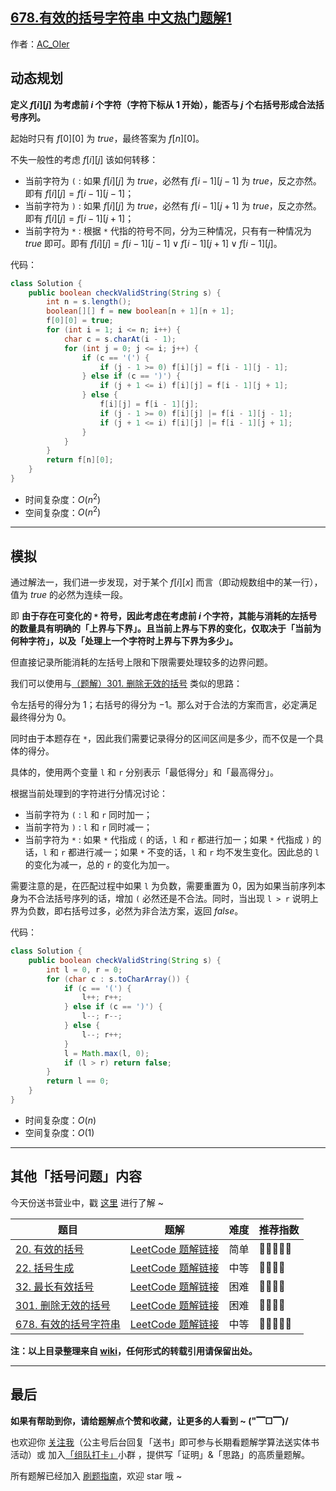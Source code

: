 ## [678.有效的括号字符串 中文热门题解1](https://leetcode.cn/problems/valid-parenthesis-string/solutions/100000/gong-shui-san-xie-yi-ti-shuang-jie-dong-801rq)

作者：[AC_OIer](https://leetcode.cn/u/AC_OIer)
## 动态规划

**定义 $f[i][j]$ 为考虑前 $i$ 个字符（字符下标从 $1$ 开始），能否与 $j$ 个右括号形成合法括号序列。**

起始时只有 $f[0][0]$ 为 $true$，最终答案为 $f[n][0]$。

不失一般性的考虑 $f[i][j]$ 该如何转移：

* 当前字符为 `(` : 如果 $f[i][j]$ 为 $true$，必然有 $f[i - 1][j - 1]$ 为 $true$，反之亦然。即有 $f[i][j] = f[i - 1][j - 1]$；
* 当前字符为 `)` : 如果 $f[i][j]$ 为 $true$，必然有 $f[i - 1][j + 1]$ 为 $true$，反之亦然。即有 $f[i][j] = f[i - 1][j + 1]$；
* 当前字符为 `*` : 根据 `*` 代指的符号不同，分为三种情况，只有有一种情况为 $true$ 即可。即有 $f[i][j] = f[i - 1][j - 1] ∨ f[i - 1][j + 1] ∨ f[i - 1][j]$。

代码：
```Java []
class Solution {
    public boolean checkValidString(String s) {
        int n = s.length();
        boolean[][] f = new boolean[n + 1][n + 1];
        f[0][0] = true;
        for (int i = 1; i <= n; i++) {
            char c = s.charAt(i - 1);
            for (int j = 0; j <= i; j++) {
                if (c == '(') {
                    if (j - 1 >= 0) f[i][j] = f[i - 1][j - 1];
                } else if (c == ')') {
                    if (j + 1 <= i) f[i][j] = f[i - 1][j + 1];
                } else {
                    f[i][j] = f[i - 1][j];
                    if (j - 1 >= 0) f[i][j] |= f[i - 1][j - 1];
                    if (j + 1 <= i) f[i][j] |= f[i - 1][j + 1];
                }
            }
        }
        return f[n][0];
    }
}
```
* 时间复杂度：$O(n^2)$
* 空间复杂度：$O(n^2)$

---

## 模拟

通过解法一，我们进一步发现，对于某个 $f[i][x]$ 而言（即动规数组中的某一行），值为 $true$ 的必然为连续一段。

即 **由于存在可变化的 `*` 符号，因此考虑在考虑前 $i$ 个字符，其能与消耗的左括号的数量具有明确的「上界与下界」。且当前上界与下界的变化，仅取决于「当前为何种字符」，以及「处理上一个字符时上界与下界为多少」。**

但直接记录所能消耗的左括号上限和下限需要处理较多的边界问题。

我们可以使用与[（题解）301. 删除无效的括号](https://leetcode-cn.com/problems/remove-invalid-parentheses/solution/yi-fen-zhong-nei-kan-dong-jiang-gua-hao-aya6k/) 类似的思路：

令左括号的得分为 $1$；右括号的得分为 $-1$。那么对于合法的方案而言，必定满足最终得分为 $0$。

同时由于本题存在 `*`，因此我们需要记录得分的区间区间是多少，而不仅是一个具体的得分。

具体的，使用两个变量 `l` 和 `r` 分别表示「最低得分」和「最高得分」。

根据当前处理到的字符进行分情况讨论：

* 当前字符为 `(` : `l` 和 `r` 同时加一；
* 当前字符为 `)` : `l` 和 `r` 同时减一；
* 当前字符为 `*` : 如果 `*` 代指成 `(` 的话，`l` 和 `r` 都进行加一；如果 `*` 代指成 `)` 的话，`l` 和 `r` 都进行减一；如果 `*` 不变的话，`l` 和 `r` 均不发生变化。因此总的 `l` 的变化为减一，总的 `r` 的变化为加一。

需要注意的是，在匹配过程中如果 `l` 为负数，需要重置为 $0$，因为如果当前序列本身为不合法括号序列的话，增加 `(` 必然还是不合法。同时，当出现 `l > r` 说明上界为负数，即右括号过多，必然为非合法方案，返回 $false$。

代码：
```Java []
class Solution {
    public boolean checkValidString(String s) {
        int l = 0, r = 0;
        for (char c : s.toCharArray()) {
            if (c == '(') {
                l++; r++;
            } else if (c == ')') {
                l--; r--;
            } else {
                l--; r++;
            }
            l = Math.max(l, 0);
            if (l > r) return false;
        }
        return l == 0;
    }
}
```
* 时间复杂度：$O(n)$
* 空间复杂度：$O(1)$

---

## 其他「括号问题」内容

今天份送书营业中，戳 [这里](https://mp.weixin.qq.com/s?__biz=MzU4NDE3MTEyMA==&mid=2247488463&idx=1&sn=8475ab4cacb2ac8a361d43a32401b129&chksm=fd9cb8d0caeb31c695c9d107a1f11003bf91eb46cb3c611d06e0702e4eb6b3d6475f8883f5db&token=897976565&lang=zh_CN#rd) 进行了解 ~ 


| 题目                                                         | 题解                                                         | 难度 | 推荐指数 |
| ------------------------------------------------------------ | ------------------------------------------------------------ | ---- | -------- |
| [20. 有效的括号](https://leetcode-cn.com/problems/valid-parentheses/) | [LeetCode 题解链接](https://leetcode-cn.com/problems/valid-parentheses/solution/shua-chuan-lc-zhan-ascii-chai-zhi-jie-fa-00zo/) | 简单 | 🤩🤩🤩🤩🤩    |
| [22. 括号生成](https://leetcode-cn.com/problems/generate-parentheses/) | [LeetCode 题解链接](https://leetcode-cn.com/problems/generate-parentheses/solution/shua-chuan-lc-dfs-jie-fa-by-ac_oier-nknl/) | 中等 | 🤩🤩🤩🤩     |
| [32. 最长有效括号](https://leetcode-cn.com/problems/longest-valid-parentheses/) | [LeetCode 题解链接](https://leetcode-cn.com/problems/longest-valid-parentheses/solution/shua-chuan-lc-miao-dong-xi-lie-shi-yong-95ezk/) | 困难 | 🤩🤩🤩🤩     |
| [301. 删除无效的括号](https://leetcode-cn.com/problems/remove-invalid-parentheses/) | [LeetCode 题解链接](https://leetcode-cn.com/problems/remove-invalid-parentheses/solution/yi-fen-zhong-nei-kan-dong-jiang-gua-hao-aya6k/) | 困难 | 🤩🤩🤩🤩     |
| [678. 有效的括号字符串](https://leetcode-cn.com/problems/valid-parenthesis-string/) | [LeetCode 题解链接](https://leetcode-cn.com/problems/valid-parenthesis-string/solution/gong-shui-san-xie-yi-ti-shuang-jie-dong-801rq/) | 中等 | 🤩🤩🤩🤩🤩    |


**注：以上目录整理来自 [wiki](https://github.com/SharingSource/LogicStack-LeetCode/wiki/括号问题)，任何形式的转载引用请保留出处。**



---

## 最后

**如果有帮助到你，请给题解点个赞和收藏，让更多的人看到 ~ ("▔□▔)/**

也欢迎你 [关注我](https://oscimg.oschina.net/oscnet/up-19688dc1af05cf8bdea43b2a863038ab9e5.png)（公主号后台回复「送书」即可参与长期看题解学算法送实体书活动）或 加入[「组队打卡」](https://leetcode-cn.com/u/ac_oier/)小群 ，提供写「证明」&「思路」的高质量题解。

所有题解已经加入 [刷题指南](https://github.com/SharingSource/LogicStack-LeetCode/wiki)，欢迎 star 哦 ~ 